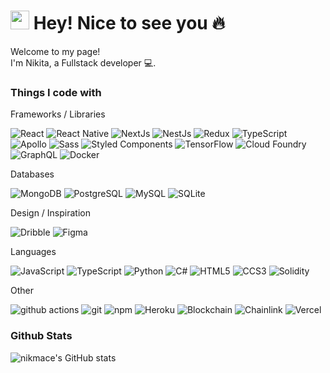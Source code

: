 <h1><img src="https://emojis.slackmojis.com/emojis/images/1531849430/4246/blob-sunglasses.gif?1531849430" width="30"/> Hey! Nice to see you 🔥</h1>

<p>Welcome to my page! </br> I'm Nikita, a Fullstack developer 💻.</p>
<h3>Things I code with</h3>
<p>
  
  <p>Frameworks / Libraries</p>
  <p>
    <img alt="React" src="https://img.shields.io/badge/-React-45b8d8?style=flat-square&logo=react&logoColor=white" />
    <img alt="React Native" src="https://img.shields.io/badge/React_Native-20232A?style=flat-square&logo=react&logoColor=61DAFB" />
    <img alt="NextJs" src="https://img.shields.io/badge/Next.js-272928?style=flat-square&logo=nextdotjs&logoColor=white" />
    <img alt="NestJs" src="https://img.shields.io/badge/-NestJs-ea2845?style=flat-square&logo=nestjs&logoColor=white" />
    <img alt="Redux" src="https://img.shields.io/badge/-Redux-764ABC?style=flat-square&logo=redux&logoColor=white" />
    <img alt="TypeScript" src="https://img.shields.io/badge/-TypeScript-007ACC?style=flat-square&logo=typescript&logoColor=white" />
    <img alt="Apollo" src="https://img.shields.io/badge/-Apollo%20GraphQL-311C87?style=flat-square&logo=apollo-graphql&logoColor=white" />
    <img alt="Sass" src="https://img.shields.io/badge/-Sass-CC6699?style=flat-square&logo=sass&logoColor=white" />
    <img alt="Styled Components" src="https://img.shields.io/badge/-Styled_Components-db7092?style=flat-square&logo=styled-components&logoColor=white" />
    <img alt="TensorFlow" src="https://img.shields.io/badge/TensorFlow-FF6F00?style=flat-square&logo=tensorflow&logoColor=white" />
    <img alt="Cloud Foundry" src="https://img.shields.io/badge/Cloud%20Foundry-0C9ED5?style=flat-square&logo=Cloud%20Foundry&logoColor=white" />
    <img alt="GraphQL" src="https://img.shields.io/badge/-GraphQL-E10098?style=flat-square&logo=graphql&logoColor=white" />
    <img alt="Docker" src="https://img.shields.io/badge/-Docker-46a2f1?style=flat-square&logo=docker&logoColor=white" />
  </p>
  <p>Databases</p>
  <p>
    <img alt="MongoDB" src="https://img.shields.io/badge/-MongoDB-13aa52?style=flat-square&logo=mongodb&logoColor=white" />
    <img alt="PostgreSQL" src="https://img.shields.io/badge/PostgreSQL-316192?style=flat-square&logo=postgresql&logoColor=white" />
    <img alt="MySQL" src="https://img.shields.io/badge/MySQL-005C84?style=flat-square&logo=mysql&logoColor=white" />
    <img alt="SQLite" src="https://img.shields.io/badge/SQLite-07405E?style=flat-square&logo=sqlite&logoColor=white" />
  </p>
  <p>Design / Inspiration</p>
  <p>
    <img alt="Dribble" src="https://img.shields.io/badge/Dribbble-EA4C89?style=flat-square&logo=dribbble&logoColor=white" />
    <img alt="Figma" src="https://img.shields.io/badge/Figma-F24E1E?style=flat-square&logo=figma&logoColor=white" />
  </p>
  <p>Languages</p>
  <p>
    <img alt="JavaScript" src="https://img.shields.io/badge/JavaScript-323330?style=flat-square&logo=javascript&logoColor=F7DF1E" />
    <img alt="TypeScript" src="https://img.shields.io/badge/TypeScript-007ACC?style=flat-square&logo=typescript&logoColor=white" />
    <img alt="Python" src="https://img.shields.io/badge/Python-FFD43B?style=flat-square&logo=python&logoColor=blue" />
    <img alt="C#" src="https://img.shields.io/badge/C%23-239120?style=flat-square&logo=c-sharp&logoColor=white" />
    <img alt="HTML5" src="https://img.shields.io/badge/-HTML5-E34F26?style=flat-square&logo=html5&logoColor=white" />
    <img alt="CCS3" src="https://img.shields.io/badge/CSS3-1572B6?style=flat-square&logo=css3&logoColor=white" />
    <img alt="Solidity" src="https://img.shields.io/badge/Solidity-e6e6e6?style=flat-square&logo=solidity&logoColor=black" />
    
  </p>
  <p>Other</p>
  <p>
    <img alt="github actions" src="https://img.shields.io/badge/-Github_Actions-2088FF?style=flat-square&logo=github-actions&logoColor=white" />
    <img alt="git" src="https://img.shields.io/badge/-Git-F05032?style=flat-square&logo=git&logoColor=white" />
    <img alt="npm" src="https://img.shields.io/badge/-NPM-CB3837?style=flat-square&logo=npm&logoColor=white" />
    <img alt="Heroku" src="https://img.shields.io/badge/-Heroku-430098?style=flat-square&logo=heroku&logoColor=white" />
    <img alt="Blockchain" src="https://img.shields.io/badge/Blockchain.com-121D33?style=flat-square&logo=blockchaindotcom&logoColor=fff&style=for-the-badge" />
    <img alt="Chainlink" src="https://img.shields.io/badge/chainlink-375BD2?style=flat-square&logo=chainlink&logoColor=white" />
    <img alt="Vercel" src="https://img.shields.io/badge/Vercel-000000?style=flat-square&logo=vercel&logoColor=white" />
  </p>
</p>

<h3>Github Stats</h3>

![nikmace's GitHub stats](https://github-readme-stats.vercel.app/api?username=nikmace&show_icons=true&theme=tokyonight)
